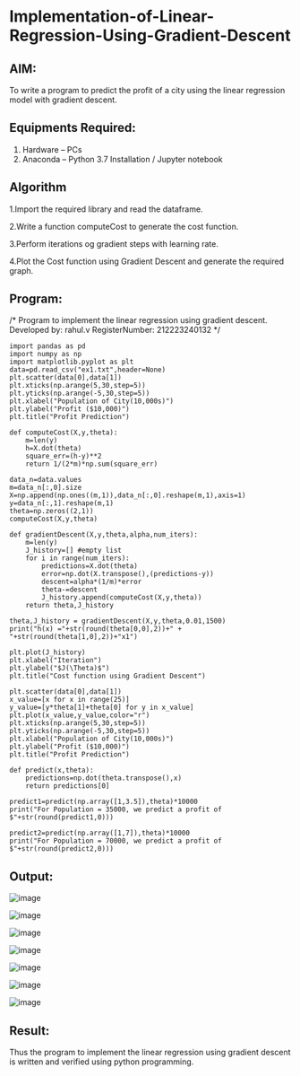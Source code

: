 # Implementation-of-Linear-Regression-Using-Gradient-Descent

## AIM:
To write a program to predict the profit of a city using the linear regression model with gradient descent.

## Equipments Required:
1. Hardware – PCs
2. Anaconda – Python 3.7 Installation / Jupyter notebook

## Algorithm
1.Import the required library and read the dataframe.

2.Write a function computeCost to generate the cost function.

3.Perform iterations og gradient steps with learning rate.

4.Plot the Cost function using Gradient Descent and generate the required graph.
## Program:

/*
Program to implement the linear regression using gradient descent.
Developed by: rahul.v
RegisterNumber:  212223240132
*/
```
import pandas as pd
import numpy as np
import matplotlib.pyplot as plt
data=pd.read_csv("ex1.txt",header=None)
plt.scatter(data[0],data[1])
plt.xticks(np.arange(5,30,step=5))
plt.yticks(np.arange(-5,30,step=5))
plt.xlabel("Population of City(10,000s)")
plt.ylabel("Profit ($10,000)")
plt.title("Profit Prediction")

def computeCost(X,y,theta):
    m=len(y) 
    h=X.dot(theta) 
    square_err=(h-y)**2
    return 1/(2*m)*np.sum(square_err) 

data_n=data.values
m=data_n[:,0].size
X=np.append(np.ones((m,1)),data_n[:,0].reshape(m,1),axis=1)
y=data_n[:,1].reshape(m,1)
theta=np.zeros((2,1))
computeCost(X,y,theta) 

def gradientDescent(X,y,theta,alpha,num_iters):
    m=len(y)
    J_history=[] #empty list
    for i in range(num_iters):
        predictions=X.dot(theta)
        error=np.dot(X.transpose(),(predictions-y))
        descent=alpha*(1/m)*error
        theta-=descent
        J_history.append(computeCost(X,y,theta))
    return theta,J_history

theta,J_history = gradientDescent(X,y,theta,0.01,1500)
print("h(x) ="+str(round(theta[0,0],2))+" + "+str(round(theta[1,0],2))+"x1")

plt.plot(J_history)
plt.xlabel("Iteration")
plt.ylabel("$J(\Theta)$")
plt.title("Cost function using Gradient Descent")

plt.scatter(data[0],data[1])
x_value=[x for x in range(25)]
y_value=[y*theta[1]+theta[0] for y in x_value]
plt.plot(x_value,y_value,color="r")
plt.xticks(np.arange(5,30,step=5))
plt.yticks(np.arange(-5,30,step=5))
plt.xlabel("Population of City(10,000s)")
plt.ylabel("Profit ($10,000)")
plt.title("Profit Prediction")

def predict(x,theta):
    predictions=np.dot(theta.transpose(),x)
    return predictions[0]

predict1=predict(np.array([1,3.5]),theta)*10000
print("For Population = 35000, we predict a profit of $"+str(round(predict1,0)))

predict2=predict(np.array([1,7]),theta)*10000
print("For Population = 70000, we predict a profit of $"+str(round(predict2,0)))

```
## Output:
![image](https://github.com/Rahulv2005/Implementation-of-Linear-Regression-Using-Gradient-Descent/assets/152600335/98f50f29-1f5d-4290-9bed-6484c0df9f5a)

![image](https://github.com/Rahulv2005/Implementation-of-Linear-Regression-Using-Gradient-Descent/assets/152600335/1d67a328-a342-4a3d-bad7-8b1280f5e2ee)

![image](https://github.com/Rahulv2005/Implementation-of-Linear-Regression-Using-Gradient-Descent/assets/152600335/40561cfe-cd24-4374-91b0-fadcc7e96b2f)


![image](https://github.com/Rahulv2005/Implementation-of-Linear-Regression-Using-Gradient-Descent/assets/152600335/e62ee2ff-501d-43fc-9d88-6fed953883d0)


![image](https://github.com/Rahulv2005/Implementation-of-Linear-Regression-Using-Gradient-Descent/assets/152600335/a2e439f4-b3ad-43a3-97e6-6f26ff1505d9)


![image](https://github.com/Rahulv2005/Implementation-of-Linear-Regression-Using-Gradient-Descent/assets/152600335/ade5f5cb-cd8e-4504-b1c1-a8d0762587d2)

![image](https://github.com/Rahulv2005/Implementation-of-Linear-Regression-Using-Gradient-Descent/assets/152600335/8749e5da-2e63-4dd3-939a-b6c3c565fe7e)

## Result:
Thus the program to implement the linear regression using gradient descent is written and verified using python programming.
